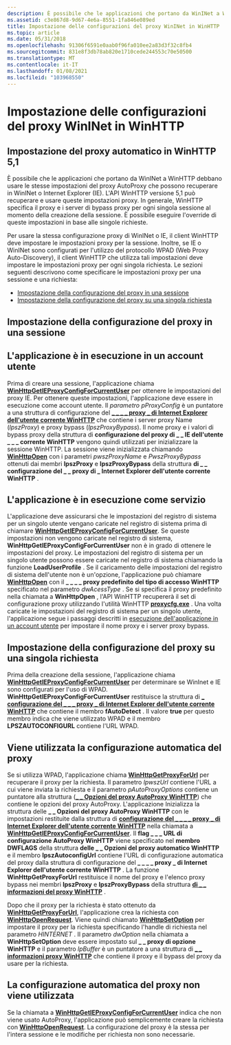 ```yaml
---
description: È possibile che le applicazioni che portano da WinINet a WinHTTP debbano usare le stesse impostazioni del proxy AutoProxy che possono recuperare in WinINet o Internet Explorer (IE).
ms.assetid: c3e867d8-9d67-4e6a-8551-1fa846e089ed
title: Impostazione delle configurazioni del proxy WinINet in WinHTTP
ms.topic: article
ms.date: 05/31/2018
ms.openlocfilehash: 91306f6591e0aab0f96fa010ee2a83d3f32c8fb4
ms.sourcegitcommit: 831e8f3db78ab820e1710cede244553c70e50500
ms.translationtype: MT
ms.contentlocale: it-IT
ms.lasthandoff: 01/08/2021
ms.locfileid: "103968550"
---
```

# <a name="setting-wininet-proxy-configurations-in-winhttp"></a>Impostazione delle configurazioni del proxy WinINet in WinHTTP

## <a name="setting-automatic-proxy-on-winhttp-51"></a>Impostazione del proxy automatico in WinHTTP 5,1

È possibile che le applicazioni che portano da WinINet a WinHTTP debbano usare le stesse impostazioni del proxy AutoProxy che possono recuperare in WinINet o Internet Explorer (IE). L'API WinHTTP versione 5,1 può recuperare e usare queste impostazioni proxy. In generale, WinHTTP specifica il proxy e i server di bypass proxy per ogni singola sessione al momento della creazione della sessione. È possibile eseguire l'override di queste impostazioni in base alle singole richieste.

Per usare la stessa configurazione proxy di WinINet o IE, il client WinHTTP deve impostare le impostazioni proxy per la sessione. Inoltre, se IE o WinINet sono configurati per l'utilizzo del protocollo WPAD (Web Proxy Auto-Discovery), il client WinHTTP che utilizza tali impostazioni deve impostare le impostazioni proxy per ogni singola richiesta. Le sezioni seguenti descrivono come specificare le impostazioni proxy per una sessione e una richiesta:

-   [Impostazione della configurazione del proxy in una sessione](#setting-the-proxy-configuration-on-a-session)
-   [Impostazione della configurazione del proxy su una singola richiesta](#setting-the-proxy-configuration-on-a-single-request)

## <a name="setting-the-proxy-configuration-on-a-session"></a>Impostazione della configurazione del proxy in una sessione

## <a name="the-application-is-running-on-a-user-account"></a>L'applicazione è in esecuzione in un account utente

Prima di creare una sessione, l'applicazione chiama [**WinHttpGetIEProxyConfigForCurrentUser**](/windows/desktop/api/Winhttp/nf-winhttp-winhttpgetieproxyconfigforcurrentuser) per ottenere le impostazioni del proxy IE. Per ottenere queste impostazioni, l'applicazione deve essere in esecuzione come account utente. Il *parametro pProxyConfig* è un puntatore a una struttura di configurazione del [**\_ \_ \_ \_ proxy \_ di Internet Explorer dell'utente corrente WinHTTP**](/windows/win32/api/winhttp/ns-winhttp-winhttp_current_user_ie_proxy_config) che contiene i server proxy Name (*lpszProxy*) e proxy bypass (*lpszProxyBypass*). Il nome proxy e i valori di bypass proxy della struttura di **configurazione del proxy di \_ \_ IE dell'utente \_ \_ \_ corrente WinHTTP** vengono quindi utilizzati per inizializzare la sessione WinHTTP. La sessione viene inizializzata chiamando [**WinHttpOpen**](/windows/desktop/api/Winhttp/nf-winhttp-winhttpopen) con i parametri *pwszProxyName* e *PwszProxyBypass* ottenuti dai membri **lpszProxy** e **lpszProxyBypass** della struttura **di \_ \_ configurazione del \_ \_ proxy di \_ Internet Explorer dell'utente corrente WinHTTP** .

## <a name="the-application-is-running-as-a-service"></a>L'applicazione è in esecuzione come servizio

L'applicazione deve assicurarsi che le impostazioni del registro di sistema per un singolo utente vengano caricate nel registro di sistema prima di chiamare [**WinHttpGetIEProxyConfigForCurrentUser**](/windows/desktop/api/Winhttp/nf-winhttp-winhttpgetieproxyconfigforcurrentuser). Se queste impostazioni non vengono caricate nel registro di sistema, **WinHttpGetIEProxyConfigForCurrentUser** non è in grado di ottenere le impostazioni del proxy. Le impostazioni del registro di sistema per un singolo utente possono essere caricate nel registro di sistema chiamando la funzione **LoadUserProfile** . Se il caricamento delle impostazioni del registro di sistema dell'utente non è un'opzione, l'applicazione può chiamare [**WinHttpOpen**](/windows/desktop/api/Winhttp/nf-winhttp-winhttpopen) con il **\_ \_ \_ \_ proxy predefinito del tipo di accesso WinHTTP** specificato nel parametro *dwAcessType* . Se si specifica il proxy predefinito nella chiamata a **WinHttpOpen** , l'API WinHTTP recupererà il set di configurazione proxy utilizzando l'utilità WinHTTP [**proxycfg.exe**](proxycfg-exe--a-proxy-configuration-tool.md) . Una volta caricate le impostazioni del registro di sistema per un singolo utente, l'applicazione segue i passaggi descritti in [esecuzione dell'applicazione in un account utente](#the-application-is-running-on-a-user-account) per impostare il nome proxy e i server proxy bypass.

## <a name="setting-the-proxy-configuration-on-a-single-request"></a>Impostazione della configurazione del proxy su una singola richiesta

Prima della creazione della sessione, l'applicazione chiama [**WinHttpGetIEProxyConfigForCurrentUser**](/windows/desktop/api/Winhttp/nf-winhttp-winhttpgetieproxyconfigforcurrentuser) per determinare se WinInet e IE sono configurati per l'uso di WPAD. **WinHttpGetIEProxyConfigForCurrentUser** restituisce la struttura di [**\_ configurazione del \_ \_ \_ proxy \_ di Internet Explorer dell'utente corrente WinHTTP**](/windows/win32/api/winhttp/ns-winhttp-winhttp_current_user_ie_proxy_config) che contiene il membro **fAutoDetect** . Il valore **true** per questo membro indica che viene utilizzato WPAD e il membro **LPSZAUTOCONFIGURL** contiene l'URL WPAD.

## <a name="automatic-proxy-configuration-is-used"></a>Viene utilizzata la configurazione automatica del proxy

Se si utilizza WPAD, l'applicazione chiama [**WinHttpGetProxyForUrl**](/windows/desktop/api/Winhttp/nf-winhttp-winhttpgetproxyforurl) per recuperare il proxy per la richiesta. Il parametro *lpwszUrl* contiene l'URL a cui viene inviata la richiesta e il parametro *pAutoProxyOptions* contiene un puntatore alla struttura ([**\_ \_ Opzioni del proxy AutoProxy WinHTTP**](/windows/win32/api/winhttp/ns-winhttp-winhttp_autoproxy_options)) che contiene le opzioni del proxy AutoProxy. L'applicazione Inizializza la struttura delle **\_ \_ Opzioni del proxy AutoProxy WinHTTP** con le impostazioni restituite dalla struttura di [**configurazione del \_ \_ \_ \_ proxy \_ di Internet Explorer dell'utente corrente WinHTTP**](/windows/win32/api/winhttp/ns-winhttp-winhttp_current_user_ie_proxy_config) nella chiamata a [**WinHttpGetIEProxyConfigForCurrentUser**](/windows/desktop/api/Winhttp/nf-winhttp-winhttpgetieproxyconfigforcurrentuser). Il **flag \_ \_ \_ URL di configurazione AutoProxy WinHTTP** viene specificato nel **membro DWFLAGS** della struttura **delle \_ \_ Opzioni del proxy automatico WinHTTP** e il membro **lpszAutoconfigUrl** contiene l'URL di configurazione automatica del proxy dalla struttura di configurazione del **\_ \_ \_ \_ proxy \_ di Internet Explorer dell'utente corrente WinHTTP** . La funzione **WinHttpGetProxyForUrl** restituisce il nome del proxy e l'elenco proxy bypass nei membri **lpszProxy** e **lpszProxyBypass** della struttura [**di \_ \_ informazioni del proxy WinHTTP**](/windows/win32/api/winhttp/ns-winhttp-winhttp_proxy_info) .

Dopo che il proxy per la richiesta è stato ottenuto da [**WinHttpGetProxyForUrl**](/windows/desktop/api/Winhttp/nf-winhttp-winhttpgetproxyforurl), l'applicazione crea la richiesta con [**WinHttpOpenRequest**](/windows/desktop/api/Winhttp/nf-winhttp-winhttpopenrequest). Viene quindi chiamato [**WinHttpSetOption**](/windows/desktop/api/Winhttp/nf-winhttp-winhttpsetoption) per impostare il proxy per la richiesta specificando l'handle di richiesta nel parametro *HINTERNET* . Il parametro *dwOption* nella chiamata a **WinHttpSetOption** deve essere impostato sul **\_ \_ proxy di opzione WinHTTP** e il parametro *lpBuffer* è un puntatore a una struttura di [**\_ \_ informazioni proxy WinHTTP**](/windows/win32/api/winhttp/ns-winhttp-winhttp_proxy_info) che contiene il proxy e il bypass del proxy da usare per la richiesta.

## <a name="automatic-proxy-configuration-is-not-used"></a>La configurazione automatica del proxy non viene utilizzata

Se la chiamata a [**WinHttpGetIEProxyConfigForCurrentUser**](/windows/desktop/api/Winhttp/nf-winhttp-winhttpgetieproxyconfigforcurrentuser) indica che non viene usato AutoProxy, l'applicazione può semplicemente creare la richiesta con [**WinHttpOpenRequest**](/windows/desktop/api/Winhttp/nf-winhttp-winhttpopenrequest). La configurazione del proxy è la stessa per l'intera sessione e le modifiche per richiesta non sono necessarie.

 

 



